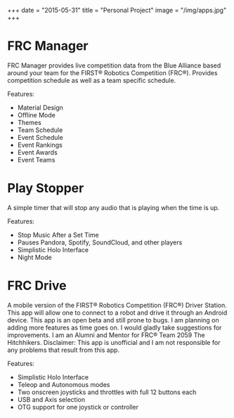 +++
date = "2015-05-31"
title = "Personal Project"
image = "/img/apps.jpg"
+++

# FRC Manager
FRC Manager provides live competition data from the Blue Alliance based around your team for the FIRST&reg; Robotics Competition (FRC&reg;). Provides competition schedule as well as a team specific schedule.

Features:

+ Material Design
+ Offline Mode
+ Themes
+ Team Schedule
+ Event Schedule
+ Event Rankings
+ Event Awards
+ Event Teams

# Play Stopper
A simple timer that will stop any audio that is playing when the time is up.

Features:

+ Stop Music After a Set Time
+ Pauses Pandora, Spotify, SoundCloud, and other players
+ Simplistic Holo Interface
+ Night Mode

# FRC Drive
A mobile version of the FIRST&reg; Robotics Competition (FRC&reg;) Driver Station. This app will allow one to connect to a robot and drive it through an Android device. This app is an open beta and still prone to bugs. I am planning on adding more features as time goes on. I would gladly take suggestions for improvements. I am an Alumni and Mentor for FRC&reg; Team 2059 The Hitchhikers.
Disclaimer: This app is unofficial and I am not responsible for any problems that result from this app.

Features:

+ Simplistic Holo Interface
+ Teleop and Autonomous modes
+ Two onscreen joysticks and throttles with full 12 buttons each
+ USB and Axis selection
+ OTG support for one joystick or controller
